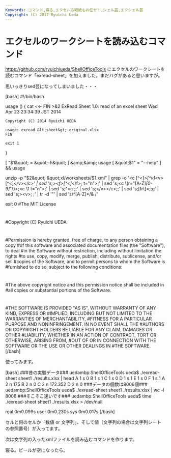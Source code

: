 ```yaml
---
Keywords: コマンド,寝る,エクセル方眼紙もお任せ！,シェル芸,エクシェル芸
Copyright: (C) 2017 Ryuichi Ueda
---
```


# エクセルのワークシートを読み込むコマンド
<a href="https://github.com/ryuichiueda/ShellOfficeTools" target="_blank">https://github.com/ryuichiueda/ShellOfficeTools</a>
にエクセルのワークシートを読むコマンド「exread-sheet」を加えました。まだバグがあると思いますが。

<!--more-->

思いっきりsed芸になってしまいました・・・

[bash]
#!/bin/bash

usage () {
	cat &lt;&lt;- FIN &gt;&amp;2
	ExRead Sheet 1.0: read of an excel sheet
	Wed Apr 23 23:34:39 JST 2014

	Copyright (C) 2014 Ryuichi UEDA

	usage: exread &lt;sheet&gt; original.xlsx
	FIN

	exit 1
}

[ &quot;$1&quot; = &quot;-h&quot; ] &amp;&amp; usage
[ &quot;$1&quot; = &quot;--help&quot; ] &amp;&amp; usage

unzip -p &quot;$2&quot; &quot;xl/worksheets/$1.xml&quot;		|
grep -o '&lt;c [^&lt;]*&gt;[^v]*&lt;v&gt;[^&lt;]*&lt;/v&gt;&lt;/c&gt;'	|
sed 's;&gt;&lt;f&gt;[^&lt;]*&lt;/f&gt;; t=&quot;n&quot;&gt;;'			|
sed 's;&lt;c \\(r=&quot;[A-Z]*[0-9]*&quot;\\)&gt;;&lt;c \\1 t=&quot;n&quot;&gt;;'	|
sed 's;^&lt;c ;;'					|
sed 's;&lt;/v&gt;&lt;/c&gt;;;'				|
sed 's;[frt]=;;g'				|
sed 's;&gt;&lt;v&gt;; ;'					|
tr -d '&quot;'					|
sed 's/^[A-Z]*/&amp; /'

exit 0
#The MIT License
#
#Copyright (C) Ryuichi UEDA
#
#Permission is hereby granted, free of charge, to any person obtaining a copy
#of this software and associated documentation files (the &quot;Software&quot;), to deal
#in the Software without restriction, including without limitation the rights
#to use, copy, modify, merge, publish, distribute, sublicense, and/or sell
#copies of the Software, and to permit persons to whom the Software is
#furnished to do so, subject to the following conditions:
#
#The above copyright notice and this permission notice shall be included in
#all copies or substantial portions of the Software.
#
#THE SOFTWARE IS PROVIDED &quot;AS IS&quot;, WITHOUT WARRANTY OF ANY KIND, EXPRESS OR
#IMPLIED, INCLUDING BUT NOT LIMITED TO THE WARRANTIES OF MERCHANTABILITY,
#FITNESS FOR A PARTICULAR PURPOSE AND NONINFRINGEMENT. IN NO EVENT SHALL THE
#AUTHORS OR COPYRIGHT HOLDERS BE LIABLE FOR ANY CLAIM, DAMAGES OR OTHER
#LIABILITY, WHETHER IN AN ACTION OF CONTRACT, TORT OR OTHERWISE, ARISING FROM,
#OUT OF OR IN CONNECTION WITH THE SOFTWARE OR THE USE OR OTHER DEALINGS IN
#THE SOFTWARE.
[/bash]


使ってみます。

[bash]
###昔の実験データ###
uedambp:ShellOfficeTools ueda$ ./exread-sheet sheet1 ./results.xlsx | head
A 1 s 0
B 1 s 1
C 1 s 0
D 1 s 1
E 1 s 0
F 1 s 1
A 2 n 175
B 2 n 0
C 2 n 172.352
D 2 n 0
###データの個数は8006個###
uedambp:ShellOfficeTools ueda$ ./exread-sheet sheet1 ./results.xlsx | wc -l
 8006
###そこそこ速いです###
uedambp:ShellOfficeTools ueda$ time ./exread-sheet sheet1 ./results.xlsx &gt; /dev/null 

real	0m0.099s
user	0m0.230s
sys	0m0.017s
[/bash]

セルと何のセルか「数値 or 文字列」、そして値（文字列の場合は文字列シートの参照番号）が入ってます。

次は文字列の入ったxmlファイルを読み込むコマンドを作ります。


寝る。ビールが空になったら。
